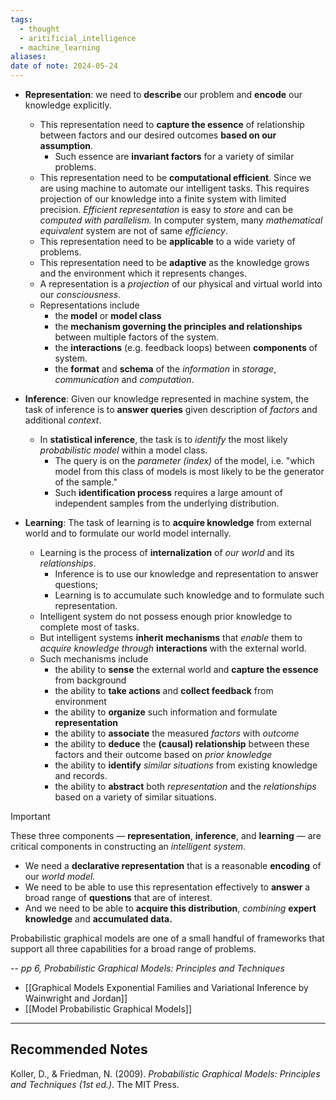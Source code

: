```yaml
---
tags:
  - thought
  - aritificial_intelligence
  - machine_learning
aliases: 
date of note: 2024-05-24
---
```


- **Representation**: we need to **describe** our problem and **encode** our knowledge explicitly.
	- This representation need to **capture the essence** of relationship between factors and our desired outcomes **based on our assumption**. 
		- Such essence are **invariant factors** for a variety of similar problems.
	- This representation need to be **computational efficient**. Since we are using machine to automate our intelligent tasks. This requires projection of our knowledge into a finite system with limited precision. *Efficient representation* is easy to *store* and can be *computed with parallelism.* In computer system, many *mathematical equivalent* system are not of same *efficiency*.
	- This representation need to be **applicable** to a wide variety of problems.
	- This representation need to be **adaptive** as the knowledge grows and the environment which it represents changes.  
	- A representation is a *projection* of our physical and virtual world into our *consciousness.* 
	- Representations include 
		- the **model** or **model class**
		- the **mechanism governing the principles and relationships** between multiple factors of the system.
		- the **interactions** (e.g. feedback loops) between **components** of system.
		- the **format** and **schema** of the *information* in *storage*, *communication* and *computation*.


- **Inference**: Given our knowledge represented in machine system, the task of inference is to **answer queries** given description of *factors* and additional *context*. 
	- In **statistical inference**, the task is to *identify* the most likely *probabilistic model* within a model class. 
		- The query is on the *parameter (index)* of the model, i.e. "which model from this class of models is most likely to be the generator of the sample."
		- Such **identification process** requires a large amount of independent samples from the underlying distribution. 



- **Learning**: The task of learning is to **acquire knowledge** from external world and to formulate our world model internally.
	- Learning is the process of **internalization** of *our world* and its *relationships*.
		- Inference is to use our knowledge and representation to answer questions;
		- Learning is to accumulate such knowledge and to formulate such representation.  
	- Intelligent system do not possess enough prior knowledge to complete most of tasks.
	- But intelligent systems **inherit mechanisms** that *enable* them to *acquire knowledge through* **interactions** with the external world.
	- Such mechanisms include
		- the ability to **sense** the external world and **capture the essence** from background
		- the ability to **take actions** and **collect feedback** from environment
		- the ability to **organize** such information and formulate **representation**
		- the ability to **associate** the measured *factors* with *outcome* 
		- the ability to **deduce** the **(causal) relationship** between these factors and their outcome based on *prior knowledge*
		- the ability to **identify** *similar situations* from existing knowledge and records. 
		- the ability to **abstract** both *representation* and the *relationships* based on a variety of similar situations. 
	





>[!important]
>These three components — **representation**, **inference**, and **learning** — are critical components in constructing an *intelligent system*. 
>- We need a **declarative representation** that is a reasonable **encoding** of our *world model.* 
>- We need to be able to use this representation effectively to **answer** a broad range of **questions** that are of interest. 
>- And we need to be able to **acquire this distribution**, *combining* **expert knowledge** and **accumulated data.** 
>  
>Probabilistic graphical models are one of a small handful of frameworks that support all three capabilities for a broad range of problems.
>
>-- *pp 6, Probabilistic Graphical Models: Principles and Techniques*



- [[Graphical Models Exponential Families and Variational Inference by Wainwright and Jordan]]
- [[Model Probabilistic Graphical Models]]



-----------
##  Recommended Notes


Koller, D., & Friedman, N. (2009). *Probabilistic Graphical Models: Principles and Techniques (1st ed.)*. The MIT Press.